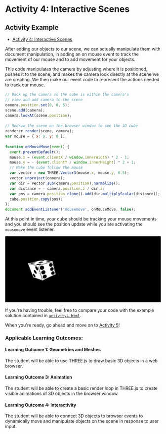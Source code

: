 # Activity 4: Interactive Scenes

## Activity Example
- [Activity 4: Interactive Scenes](../activities/activity4.html)


After adding our objects to our scene, we can actually manipulate them with document manipulation, in adding an on mouse event to track the movement of our mouse and to add movement for your objects. 

This code manipulates the camera by adjusting where it is positioned, pushes it to the scene, and makes the camera look directly at the scene we are creating. We then make our event code to represent the actions needed to track our mouse.

```javascript
// Back up the camera so the cube is within the camera's 
// view and add camera to the scene
camera.position.set(0, 0, 5);
scene.add(camera);
camera.lookAt(scene.position);

// Redraw the scene on the browser window to see the 3D cube
renderer.render(scene, camera);
var mouse = { x: 0, y: 0 };

function onMouseMove(event) {
  event.preventDefault();
  mouse.x = (event.clientX / window.innerWidth) * 2 - 1;
  mouse.y = - (event.clientY / window.innerHeight) * 2 + 1;
  // Make the cube follow the mouse
  var vector = new THREE.Vector3(mouse.x, mouse.y, 0.5);
  vector.unproject(camera);
  var dir = vector.sub(camera.position).normalize();
  var distance = - camera.position.z / dir.z;
  var pos = camera.position.clone().add(dir.multiplyScalar(distance));
  cube.position.copy(pos);
};
document.addEventListener('mousemove', onMouseMove, false);

```

At this point in time, your cube should be tracking your mouse movements and you should see the position update while you are activating the `mousemove` event listener.

![Cube Follows Mouse Movement](./images/mouse_move.gif)
 
If you're having trouble, feel free to compare your code with the example solution contained in [`activity4.html`](../activities/activity4.html).

When you're ready, go ahead and move on to [Activity 5](./activity5.md)!

### Applicable Learning Outcomes:
#### Learning Outcome 1: Geometries and Meshes
The student will be able to use THREE.js to draw basic 3D objects in a web browser.
#### Learning Outcome 3: Animation
The student will be able to create a basic render loop in THREE.js to create visible animations of 3D objects in the browser window.
#### Learning Outcome 4: Interactivity
The student will be able to connect 3D objects to browser events to dynamically move and manipulate objects on the scene in response to user input.